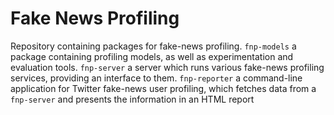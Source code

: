 # Fake News Profiling
Repository containing packages for fake-news profiling.
 `fnp-models` a package containing profiling models, as well as experimentation and evaluation tools.
 `fnp-server` a server which runs various fake-news profiling services, providing an interface to them.
 `fnp-reporter` a command-line application for Twitter fake-news user profiling, which fetches data from a 
`fnp-server` and presents the information in an HTML report
